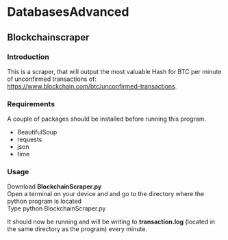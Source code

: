 # DatabasesAdvanced 
## Blockchainscraper

### Introduction
This is a scraper, that will output the most valuable Hash for BTC per minute of unconfirmed transactions of: https://www.blockchain.com/btc/unconfirmed-transactions.

### Requirements
A couple of packages should be installed before running this program.
<ul>
    <li>BeautifulSoup</li>
    <li>requests</li>
    <li>json</li>
    <li>time</li>
</ul>

### Usage
Download **BlockchainScraper.py** </br>
Open a terminal on your device and and go to the directory where the python program is located </br>
Type    python BlockchainScraper.py 
</br>

It should now be running and will be writing to **transaction.log** (located in the same directory as the program) every minute.